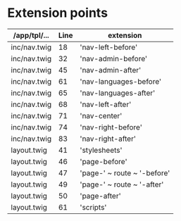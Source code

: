 # Extension points

| /app/tpl/... | Line | extension | 
| ------------ | ---- | --------- | 
| inc/nav.twig | 18 | 'nav-left-before' | 
| inc/nav.twig | 32 | 'nav-admin-before' | 
| inc/nav.twig | 45 | 'nav-admin-after' | 
| inc/nav.twig | 61 | 'nav-languages-before' | 
| inc/nav.twig | 65 | 'nav-languages-after' | 
| inc/nav.twig | 68 | 'nav-left-after' | 
| inc/nav.twig | 71 | 'nav-center' | 
| inc/nav.twig | 74 | 'nav-right-before' | 
| inc/nav.twig | 83 | 'nav-right-after' | 
| layout.twig | 41 | 'stylesheets' | 
| layout.twig | 46 | 'page-before' | 
| layout.twig | 47 | 'page-' ~ route ~ '-before' | 
| layout.twig | 49 | 'page-' ~ route ~ '-after' | 
| layout.twig | 50 | 'page-after' | 
| layout.twig | 61 | 'scripts' | 
